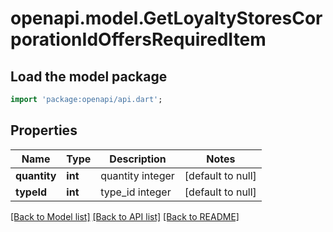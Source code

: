 # openapi.model.GetLoyaltyStoresCorporationIdOffersRequiredItem

## Load the model package
```dart
import 'package:openapi/api.dart';
```

## Properties
Name | Type | Description | Notes
------------ | ------------- | ------------- | -------------
**quantity** | **int** | quantity integer | [default to null]
**typeId** | **int** | type_id integer | [default to null]

[[Back to Model list]](../README.md#documentation-for-models) [[Back to API list]](../README.md#documentation-for-api-endpoints) [[Back to README]](../README.md)


